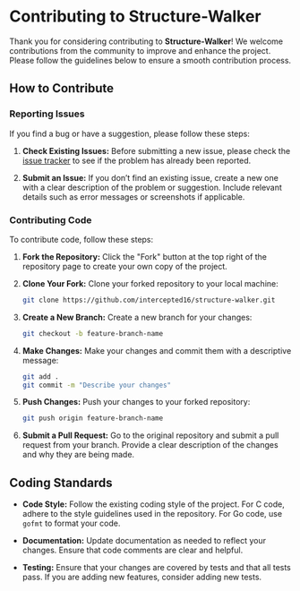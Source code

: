 # Contributing to Structure-Walker

Thank you for considering contributing to **Structure-Walker**! We welcome contributions from the community to improve and enhance the project. Please follow the guidelines below to ensure a smooth contribution process.

## How to Contribute

### Reporting Issues

If you find a bug or have a suggestion, please follow these steps:

1. **Check Existing Issues:** Before submitting a new issue, please check the [issue tracker](#) to see if the problem has already been reported.

2. **Submit an Issue:** If you don’t find an existing issue, create a new one with a clear description of the problem or suggestion. Include relevant details such as error messages or screenshots if applicable.

### Contributing Code

To contribute code, follow these steps:

1. **Fork the Repository:** Click the "Fork" button at the top right of the repository page to create your own copy of the project.

2. **Clone Your Fork:** Clone your forked repository to your local machine:

   ```sh
   git clone https://github.com/intercepted16/structure-walker.git
   ```

3. **Create a New Branch:** Create a new branch for your changes:

   ```sh
   git checkout -b feature-branch-name
   ```

4. **Make Changes:** Make your changes and commit them with a descriptive message:

   ```sh
   git add .
   git commit -m "Describe your changes"
   ```

5. **Push Changes:** Push your changes to your forked repository:

   ```sh
   git push origin feature-branch-name
   ```

6. **Submit a Pull Request:** Go to the original repository and submit a pull request from your branch. Provide a clear description of the changes and why they are being made.

## Coding Standards

- **Code Style:** Follow the existing coding style of the project. For C code, adhere to the style guidelines used in the repository. For Go code, use `gofmt` to format your code.

- **Documentation:** Update documentation as needed to reflect your changes. Ensure that code comments are clear and helpful.

- **Testing:** Ensure that your changes are covered by tests and that all tests pass. If you are adding new features, consider adding new tests.
